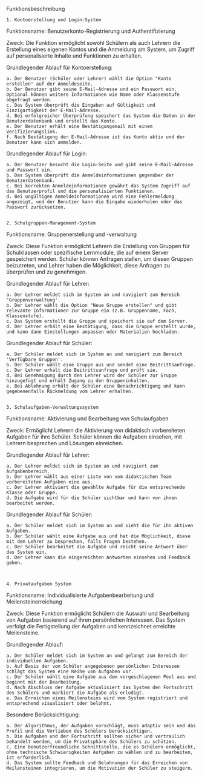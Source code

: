 Funktionsbeschreibung 

    1. Kontoerstellung und Login-System

Funktionsname: Benutzerkonto-Registrierung und Authentifizierung

Zweck: Die Funktion ermöglicht sowohl Schülern als auch Lehrern die Erstellung eines eigenen Kontos und die Anmeldung am System, um Zugriff auf personalisierte Inhalte und Funktionen zu erhalten.

Grundlegender Ablauf für Kontoerstellung:

    a. Der Benutzer (Schüler oder Lehrer) wählt die Option "Konto erstellen" auf der Anmeldeseite.
    b. Der Benutzer gibt seine E-Mail-Adresse und ein Passwort ein. Optional können weitere Informationen wie Name oder Klassenstufe abgefragt werden.
    c. Das System überprüft die Eingaben auf Gültigkeit und Einzigartigkeit der E-Mail-Adresse.
    d. Bei erfolgreicher Überprüfung speichert das System die Daten in der Benutzerdatenbank und erstellt das Konto.
    e. Der Benutzer erhält eine Bestätigungsmail mit einem Verifizierungslink.
    f. Nach Bestätigung der E-Mail-Adresse ist das Konto aktiv und der Benutzer kann sich anmelden.

Grundlegender Ablauf für Login:

    a. Der Benutzer besucht die Login-Seite und gibt seine E-Mail-Adresse und Passwort ein.
    b. Das System überprüft die Anmeldeinformationen gegenüber der Benutzerdatenbank.
    c. Bei korrekten Anmeldeinformationen gewährt das System Zugriff auf das Benutzerprofil und die personalisierten Funktionen.
    d. Bei ungültigen Anmeldeinformationen wird eine Fehlermeldung angezeigt, und der Benutzer kann die Eingabe wiederholen oder das Passwort zurücksetzen.


    2. Schulgruppen-Management-System

Funktionsname: Gruppenerstellung und -verwaltung

Zweck: Diese Funktion ermöglicht Lehrern die Erstellung von Gruppen für Schulklassen oder spezifische Lernmodule, die auf einem Server gespeichert werden. Schüler können Anfragen stellen, um diesen Gruppen beizutreten, und Lehrer haben die Möglichkeit, diese Anfragen zu überprüfen und zu genehmigen.




Grundlegender Ablauf für Lehrer:

    a. Der Lehrer meldet sich im System an und navigiert zum Bereich 'Gruppenverwaltung'.
    b. Der Lehrer wählt die Option "Neue Gruppe erstellen" und gibt relevante Informationen zur Gruppe ein (z.B. Gruppenname, Fach, Klassenstufe).
    c. Das System erstellt die Gruppe und speichert sie auf dem Server.
    d. Der Lehrer erhält eine Bestätigung, dass die Gruppe erstellt wurde, und kann dann Einstellungen anpassen oder Materialien hochladen.

Grundlegender Ablauf für Schüler:

    a. Der Schüler meldet sich im System an und navigiert zum Bereich 'Verfügbare Gruppen'.
    b. Der Schüler wählt eine Gruppe aus und sendet eine Beitrittsanfrage.
    c. Der Lehrer erhält die Beitrittsanfrage und prüft sie.
    d. Bei Genehmigung durch den Lehrer wird der Schüler zur Gruppe hinzugefügt und erhält Zugang zu den Gruppeninhalten.
    e. Bei Ablehnung erhält der Schüler eine Benachrichtigung und kann gegebenenfalls Rückmeldung vom Lehrer erhalten.


    3. Schulaufgaben-Verwaltungssystem

Funktionsname: Aktivierung und Bearbeitung von Schulaufgaben

Zweck: Ermöglicht Lehrern die Aktivierung von didaktisch vorbereiteten Aufgaben für ihre Schüler. Schüler können die Aufgaben einsehen, mit Lehrern besprechen und Lösungen einreichen.

Grundlegender Ablauf für Lehrer:

    a. Der Lehrer meldet sich im System an und navigiert zum Aufgabenbereich.
    b. Der Lehrer wählt aus einer Liste von vom didaktischen Team vorbereiteten Aufgaben eine aus.
    c. Der Lehrer aktiviert die gewählte Aufgabe für die entsprechende Klasse oder Gruppe.
    d. Die Aufgabe wird für die Schüler sichtbar und kann von ihnen bearbeitet werden.

Grundlegender Ablauf für Schüler:

    a. Der Schüler meldet sich im System an und sieht die für ihn aktiven Aufgaben.
    b. Der Schüler wählt eine Aufgabe aus und hat die Möglichkeit, diese mit dem Lehrer zu besprechen, falls Fragen bestehen.
    c. Der Schüler bearbeitet die Aufgabe und reicht seine Antwort über das System ein.
    d. Der Lehrer kann die eingereichten Antworten einsehen und Feedback geben.



    4. Privataufgaben System

Funktionsname: Individualisierte Aufgabenbearbeitung und Meilensteinerreichung

Zweck: Diese Funktion ermöglicht Schülern die Auswahl und Bearbeitung von Aufgaben basierend auf ihren persönlichen Interessen. Das System verfolgt die Fertigstellung der Aufgaben und kennzeichnet erreichte Meilensteine.

Grundlegender Ablauf:

    a. Der Schüler meldet sich im System an und gelangt zum Bereich der individuellen Aufgaben.
    b. Auf Basis der vom Schüler angegebenen persönlichen Interessen schlägt das System eine Reihe von Aufgaben vor.
    c. Der Schüler wählt eine Aufgabe aus dem vorgeschlagenen Pool aus und beginnt mit der Bearbeitung.
    d. Nach Abschluss der Aufgabe aktualisiert das System den Fortschritt des Schülers und markiert die Aufgabe als erledigt.
    e. Das Erreichen eines Meilensteins wird vom System registriert und entsprechend visualisiert oder belohnt.

Besondere Berücksichtigung:

    a. Der Algorithmus, der Aufgaben vorschlägt, muss adaptiv sein und das Profil und die Vorlieben des Schülers berücksichtigen.
    b. Die Aufgaben und der Fortschritt sollten sicher und vertraulich behandelt werden, um die Privatsphäre des Schülers zu schützen.
    c. Eine benutzerfreundliche Schnittstelle, die es Schülern ermöglicht, ohne technische Schwierigkeiten Aufgaben zu wählen und zu bearbeiten, ist erforderlich.
    d. Das System sollte Feedback und Belohnungen für das Erreichen von Meilensteinen integrieren, um die Motivation der Schüler zu steigern.